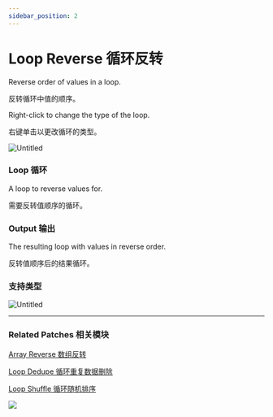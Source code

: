 ```yaml
---
sidebar_position: 2
---
```


# Loop Reverse 循环反转

Reverse order of values in a loop.

反转循环中值的顺序。

Right-click to change the type of the loop.

右键单击以更改循环的类型。

![Untitled](https://s3.us-west-2.amazonaws.com/secure.notion-static.com/830eb3f7-ea96-472d-856d-3533ebcf0655/Untitled.png?X-Amz-Algorithm=AWS4-HMAC-SHA256&X-Amz-Content-Sha256=UNSIGNED-PAYLOAD&X-Amz-Credential=AKIAT73L2G45EIPT3X45%2F20220602%2Fus-west-2%2Fs3%2Faws4_request&X-Amz-Date=20220602T173450Z&X-Amz-Expires=86400&X-Amz-Signature=329f74fe004d25468305938a70c7c7aff1bfbab33a4ff13bcc527e20f6242d43&X-Amz-SignedHeaders=host&response-content-disposition=filename%20%3D%22Untitled.png%22&x-id=GetObject)

### Loop 循环

A loop to reverse values for.

需要反转值顺序的循环。

### Output 输出

The resulting loop with values in reverse order.

反转值顺序后的结果循环。

### 支持类型

![Untitled](https://s3.us-west-2.amazonaws.com/secure.notion-static.com/413f43e8-1198-424b-a9ef-3701ececddd6/Untitled.png?X-Amz-Algorithm=AWS4-HMAC-SHA256&X-Amz-Content-Sha256=UNSIGNED-PAYLOAD&X-Amz-Credential=AKIAT73L2G45EIPT3X45%2F20220602%2Fus-west-2%2Fs3%2Faws4_request&X-Amz-Date=20220602T173459Z&X-Amz-Expires=86400&X-Amz-Signature=221fa191258976f287935085e4ff2c517b3cbd90b7501c0cc506d70303f063fd&X-Amz-SignedHeaders=host&response-content-disposition=filename%20%3D%22Untitled.png%22&x-id=GetObject)

------

### Related Patches 相关模块

[Array Reverse 数组反转](./../Data/Array%20Reverse.md)

[Loop Dedupe 循环重复数据删除](./Loop%20Dedupe.md)

[Loop Shuffle 循环随机排序](./Loop%20Shuffle.md)

![](https://s3.us-west-2.amazonaws.com/secure.notion-static.com/9813e7f1-9487-481a-8509-878b15d5a0b3/Untitled.png?X-Amz-Algorithm=AWS4-HMAC-SHA256&X-Amz-Content-Sha256=UNSIGNED-PAYLOAD&X-Amz-Credential=AKIAT73L2G45EIPT3X45%2F20220602%2Fus-west-2%2Fs3%2Faws4_request&X-Amz-Date=20220602T173506Z&X-Amz-Expires=86400&X-Amz-Signature=2c50d1510219ba1b00b8df345881eb8f6d9e398bf004ca70501cf5e6a21ee155&X-Amz-SignedHeaders=host&response-content-disposition=filename%20%3D%22Untitled.png%22&x-id=GetObject)
